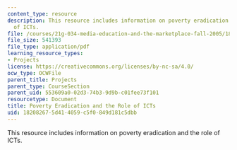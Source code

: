 ```yaml
---
content_type: resource
description: This resource includes information on poverty eradication and the role
  of ICTs.
file: /courses/21g-034-media-education-and-the-marketplace-fall-2005/182082675d414059c5f0849d181c5dbb_MIT21G_034F05_povertyicts.pdf
file_size: 541393
file_type: application/pdf
learning_resource_types:
- Projects
license: https://creativecommons.org/licenses/by-nc-sa/4.0/
ocw_type: OCWFile
parent_title: Projects
parent_type: CourseSection
parent_uid: 553609a0-02d3-74b3-9d9b-c01fee73f101
resourcetype: Document
title: Poverty Eradication and the Role of ICTs
uid: 18208267-5d41-4059-c5f0-849d181c5dbb
---
```

This resource includes information on poverty eradication and the role of ICTs.
